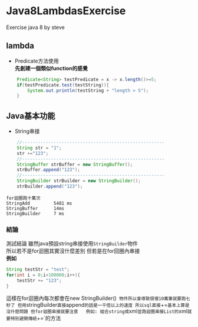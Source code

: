 # Java8LambdasExercise
Exercise java 8 by steve


## lambda
- Predicate方法使用  
**先創建一個類似function的感覺**  
```java
    Predicate<String> testPredicate = x -> x.length()>=5;
    if(testPredicate.test(testString)){
        System.out.println(testString + "length > 5");
    }
```   


## Java基本功能
- String串接  
```java  
    //------------------------------------------------------
    String str = "1";
    str +="123";
    //------------------------------------------------------
    StringBuffer strBuffer = new StringBuffer();
    strBuffer.append("123");
    //------------------------------------------------------
    StringBuilder strBuilder = new StringBuilder();
    strBuilder.append("123");
```   
```
for迴圈跑十萬次
StringAdd         5481 ms
StringBuffer      14ms
StringBuilder     7 ms
```
### 結論  
測試結論  雖然java預設string串接使用`StringBuilder`物件  
所以若不是for迴圈其實沒什麼差別 但若是在for回圈內串接  
**例如**  
```java  
String testStr = "test";
for(int i = 0;i<100000;i++){
    testStr += "123";
}
```  
這樣在for迴圈內每次都會在new StringBuilder()`
物件所以會導致很慢10萬筆就要跑七秒了
但用`stringBuilder`直接`append`的話是一千倍以上的速度
所以sql直接`+=`基本上算是沒什麼問題 但for迴圈串接就要注意  
例如: 組合string成`xml`並跑迴圈串接List的`xml`就要特別避開傳統`+=`的方法
